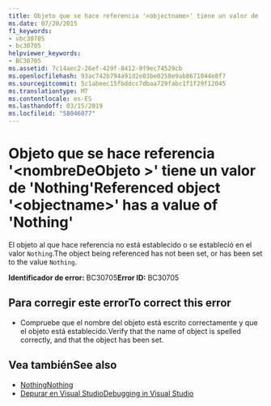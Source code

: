 ```yaml
---
title: Objeto que se hace referencia '<objectname>' tiene un valor de 'Nothing'
ms.date: 07/20/2015
f1_keywords:
- vbc30705
- bc30705
helpviewer_keywords:
- BC30705
ms.assetid: 7c14aec2-26ef-429f-8412-9f9ec74529cb
ms.openlocfilehash: 93ac742b794a91d2e03be0258e9ab8671044e8f7
ms.sourcegitcommit: 5c1abeec15fbddcc7dbaa729fabc1f1f29f12045
ms.translationtype: MT
ms.contentlocale: es-ES
ms.lasthandoff: 03/15/2019
ms.locfileid: "58046077"
---
```

# <a name="referenced-object-objectname-has-a-value-of-nothing"></a><span data-ttu-id="ad062-102">Objeto que se hace referencia '\<nombreDeObjeto >' tiene un valor de 'Nothing'</span><span class="sxs-lookup"><span data-stu-id="ad062-102">Referenced object '\<objectname>' has a value of 'Nothing'</span></span>
<span data-ttu-id="ad062-103">El objeto al que hace referencia no está establecido o se estableció en el valor `Nothing`.</span><span class="sxs-lookup"><span data-stu-id="ad062-103">The object being referenced has not been set, or has been set to the value `Nothing`.</span></span>  
  
 <span data-ttu-id="ad062-104">**Identificador de error:** BC30705</span><span class="sxs-lookup"><span data-stu-id="ad062-104">**Error ID:** BC30705</span></span>  
  
## <a name="to-correct-this-error"></a><span data-ttu-id="ad062-105">Para corregir este error</span><span class="sxs-lookup"><span data-stu-id="ad062-105">To correct this error</span></span>  
  
-   <span data-ttu-id="ad062-106">Compruebe que el nombre del objeto está escrito correctamente y que el objeto está establecido.</span><span class="sxs-lookup"><span data-stu-id="ad062-106">Verify that the name of object is spelled correctly, and that the object has been set.</span></span>  
  
## <a name="see-also"></a><span data-ttu-id="ad062-107">Vea también</span><span class="sxs-lookup"><span data-stu-id="ad062-107">See also</span></span>

- [<span data-ttu-id="ad062-108">Nothing</span><span class="sxs-lookup"><span data-stu-id="ad062-108">Nothing</span></span>](../../visual-basic/language-reference/nothing.md)
- [<span data-ttu-id="ad062-109">Depurar en Visual Studio</span><span class="sxs-lookup"><span data-stu-id="ad062-109">Debugging in Visual Studio</span></span>](/visualstudio/debugger/debugging-in-visual-studio)
